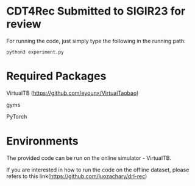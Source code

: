 
# CDT4Rec Submitted to SIGIR23 for review

For running the code, just simply type the following in the running path:

``
python3 experiment.py
``

# Required Packages
VirtualTB (https://github.com/eyounx/VirtualTaobao)

gyms

PyTorch

# Environments

The provided code can be run on the online simulator - VirtualTB.

If you are interested in how to run the code on the offline dataset, please refers to this link(https://github.com/luozachary/drl-rec)



